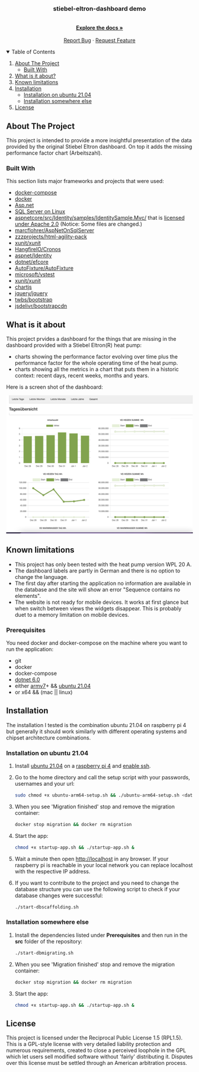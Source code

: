 <!--
*** Thanks for checking out the Best-README-Template. If you have a suggestion
*** that would make this better, please fork the repo and create a pull request
*** or simply open an issue with the tag "enhancement".
*** Thanks again! Now go create something AMAZING! :D
-->
<!-- PROJECT SHIELDS -->
<!--
*** I'm using markdown "reference style" links for readability.
*** Reference links are enclosed in brackets [ ] instead of parentheses ( ).
*** See the bottom of this document for the declaration of the reference variables
*** for contributors-url, forks-url, etc. This is an optional, concise syntax you may use.
*** https://www.markdownguide.org/basic-syntax/#reference-style-links
-->

<br />

  <h3 align="center">stiebel-eltron-dashboard demo</h3>

  <p align="center">
    <br />
    <a href="https://github.com/marcflohrer/AspNetOnSqlServer"><strong>Explore the docs »</strong></a>
    <br />
    <br />
    <a href="https://github.com/marcflohrer/AspNetOnSqlServer/issues/new/choose">Report Bug</a>
    ·
    <a href="https://github.com/marcflohrer/AspNetOnSqlServer/issues">Request Feature</a>
  </p>
</p>

<!-- TABLE OF CONTENTS -->
<details open="open">
  <summary>Table of Contents</summary>
  <ol>
    <li>
      <a href="#about-the-project">About The Project</a>
      <ul>
        <li><a href="#built-with">Built With</a></li>
      </ul>
    </li>
    <li><a href="#what-is-it-about">What is it about?</a></li>
    <li><a href="#known-limitations">Known limitations</a></li>
    <li><a href="#installation">Installation</a>
      <ul>
        <li><a href="#prerequisites">Installation on ubuntu 21.04</a></li>
        <li><a href="#installation">Installation somewhere else</a></li>
      </ul>
    </li>
    <li><a href="#license">License</a></li>
  </ol>
</details>

<!-- ABOUT THE PROJECT -->
## About The Project

This project is intended to provide a more insightful presentation of the data provided by the original Stiebel Eltron dashboard.
On top it adds the missing performance factor chart (Arbeitszahl).

### Built With

This section lists major frameworks and projects that were used:

* [docker-compose](https://docs.docker.com/compose/)
* [docker](https://docs.docker.com/)
* [Asp.net](https://dotnet.microsoft.com/apps/aspnet)
* [SQL Server on Linux](https://docs.microsoft.com/en-us/sql/linux/sql-server-linux-overview?view=sql-server-ver15)
* [aspnetcore/src/Identity/samples/IdentitySample.Mvc/](https://github.com/dotnet/aspnetcore/tree/main/src/Identity/samples/IdentitySample.Mvc) that is [licensed under Apache 2.0](legal/aspnetcore/LICENSE) (Notice: Some files are changed.)
* [marcflohrer/AspNetOnSqlServer](https://github.com/marcflohrer/AspNetOnSqlServer)
* [zzzprojects/html-agility-pack](https://github.com/zzzprojects/html-agility-pack)
* [xunit/xunit](https://github.com/xunit/xunit)
* [HangfireIO/Cronos](https://github.com/HangfireIO/Cronos)
* [aspnet/Identity](https://github.com/aspnet/Identity)
* [dotnet/efcore](https://github.com/dotnet/efcore)
* [AutoFixture/AutoFixture](https://github.com/AutoFixture/AutoFixture)
* [microsoft/vstest](https://github.com/microsoft/vstest)
* [xunit/xunit](https://github.com/xunit/xunit)
* [chartjs](https://github.com/chartjs)
* [jquery/jquery](https://github.com/jquery/jquery)
* [twbs/bootstrap](https://github.com/twbs/bootstrap)
* [jsdelivr/bootstrapcdn](https://github.com/jsdelivr/bootstrapcdn)

## What is it about

This project prvides a dashboard for the things that are missing in the dashboard provided with a Stiebel Eltron(R) heat pump:

* charts showing the performance factor evolving over time plus the performance factor for the whole operating time of the heat pump.
* charts showing all the metrics in a chart that puts them in a historic context: recent days, recent weeks, months and years.

Here is a screen shot of the dashboard:

<img src="src/stiebel-eltron-dashboard.png" alt="Screenshot of the dashboard" style="width:800px;"/>

## Known limitations

* This project has only been tested with the heat pump version WPL 20 A.
* The dashboard labels are partly in German and there is no option to change the language.
* The first day after starting the application no information are available in the database and the site will show an error "Sequence contains no elements".
* The website is not ready for mobile devices. It works at first glance but when switch between views the widgets disappear. This is probably duet to a memory limitation on mobile devices.

### Prerequisites

You need docker and docker-compose on the machine where you want to run the application:

* git
* docker
* docker-compose
* [dotnet 6.0](https://dotnet.microsoft.com/download/dotnet/6.0)
* either [armv7](https://en.wikipedia.org/wiki/ARM_architecture)+ && [ubuntu 21.04](https://ubuntu.com/download/desktop?version=21.04&architecture=amd64)
* or x64 && (mac || linux)

## Installation

The installation I tested is the combination ubuntu 21.04 on raspberry pi 4 but generally it should work similarly with different operating systems and chipset architecture combinations.

### Installation on ubuntu 21.04

1. Install [ubuntu 21.04](https://ubuntu.com/download/desktop?version=20.04&architecture=amd64) on a [raspberry pi 4](https://www.raspberrypi.org/products/raspberry-pi-4-model-b/) and [enable ssh](https://linuxhint.com/install_ubuntu_ssh_headless_raspberry_pi_4/).

2. Go to the home directory and call the setup script with your passwords, usernames and your url:

   ```sh
   sudo chmod +x ubuntu-arm64-setup.sh && ./ubuntu-arm64-setup.sh <databasepassword> <serviceweltusername> <serviceweltpassword> <servicewelturl>
   ```

3. When you see 'Migration finished' stop and remove the migration container:

   ```sh
   docker stop migration && docker rm migration
   ```

4. Start the app:

   ```sh
   chmod +x startup-app.sh && ./startup-app.sh &
   ```

5. Wait a minute then open [http://localhost](http://localhost) in any browser. If your raspberry pi is reachable in your local network you can replace localhost with the respective IP address.

6. If you want to contribute to the project and you need to change the database structure you can use the following script to check if your database changes were successful:

   ```sh
   ./start-dbscaffolding.sh
   ```

### Installation somewhere else

1. Install the dependencies listed under **Prerequisites** and then run in the **src** folder of the repository:

   ```sh
   ./start-dbmigrating.sh
   ```

2. When you see 'Migration finished' stop and remove the migration container:

   ```sh
   docker stop migration && docker rm migration
   ```

3. Start the app:

   ```sh
   chmod +x startup-app.sh && ./startup-app.sh &
   ```

## License

This project is licensed under the Reciprocal Public License 1.5 (RPL1.5). This is a GPL-style license with very detailed liability protection and numerous requirements, created to close a perceived loophole in the GPL which let users sell modified software without 'fairly' distributing it. Disputes over this license must be settled through an American arbitration process.
